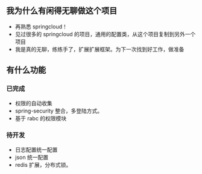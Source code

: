 ## 我为什么有闲得无聊做这个项目
+ 再熟悉 springcloud！
+ 见过很多的 springcloud 的项目，通用的配置类，从这个项目复制到另外一个项目
+ 我是真的无聊，练练手了，扩展扩展框架。为下一次找到好工作，做准备

## 有什么功能
### 已完成
+ 权限的自动收集
+ spring-security 整合，多登陆方式。
+ 基于 rabc 的权限模块
### 待开发
+ 日志配置统一配置
+ json 统一配置
+ redis 扩展，分布式锁。